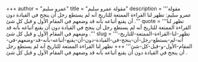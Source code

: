 +++
author = "عمرو سليم"
title = "مقولة عمرو سليم"
description = '''مقولة عمرو سليم: تظهر لنا القراءة الممتعة للتاريخ أنه لم يستطع رجل أن ينجح في القيادة دون أن يقنع أتباعه بأنه قد وضعهم في المقام الأول و قبل كل شئ .'''
quote = '''تظهر لنا القراءة الممتعة للتاريخ أنه لم يستطع رجل أن ينجح في القيادة دون أن يقنع أتباعه بأنه قد وضعهم في المقام الأول و قبل كل شئ .'''
slug = '''تظهر-لنا-القراءة-الممتعة-للتاريخ-أنه-لم-يستطع-رجل-أن-ينجح-في-القيادة-دون-أن-يقنع-أتباعه-بأنه-قد-وضعهم-في-المقام-الأول-و-قبل-كل-شئ'''
+++
تظهر لنا القراءة الممتعة للتاريخ أنه لم يستطع رجل أن ينجح في القيادة دون أن يقنع أتباعه بأنه قد وضعهم في المقام الأول و قبل كل شئ .
